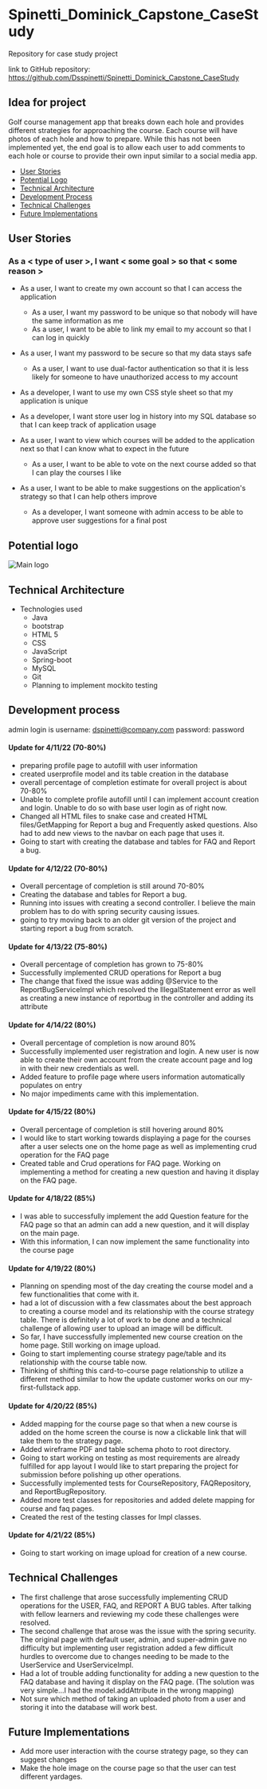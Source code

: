 # Spinetti_Dominick_Capstone_CaseStudy

Repository for case study project

link to GitHub repository: https://github.com/Dsspinetti/Spinetti_Dominick_Capstone_CaseStudy

## Idea for project

Golf course management app that breaks down each hole and provides different strategies for approaching the course. Each course will have photos of each hole and how to prepare.
While this has not been implemented yet, the end goal is to allow each user to add comments to each hole or course to provide their own input similar to a social media app.

 - [User Stories](#user-stories)
 - [Potential Logo](#potential-logo)
 - [Technical Architecture](#technical-architecture)
 - [Development Process](#development-process)
 - [Technical Challenges](#technical-challenges)
 - [Future Implementations](#future-implementations)
 
 

## User Stories

### As a < type of user >, I want < some goal > so that < some reason >

- As a user, I want to create my own account so that I can access the application
    - As a user, I want my password to be unique so that nobody will have the same information as me
    - As a user, I want to be able to link my email to my account so that I can log in quickly

- As a user, I want my password to be secure so that my data stays safe
    - As a user, I want to use dual-factor authentication so that it is less likely for someone to have unauthorized access to my account

- As a developer, I want to use my own CSS style sheet so that my application is unique

- As a developer, I want store user log in history into my SQL database so that I can keep track of application usage

- As a user, I want to view which courses will be added to the application next so that I can know what to expect in the future
    - As a user, I want to be able to vote on the next course added so that I can play the courses I like

- As a user, I want to be able to make suggestions on the application's strategy so that I can help others improve
    - As a developer, I want someone with admin access to be able to approve user suggestions for a final post

## Potential logo

![Main logo](https://user-images.githubusercontent.com/99349506/157073478-f3134db6-360d-4b10-97a5-04be09bdad55.PNG)

## Technical Architecture

 - Technologies used
   - Java
   - bootstrap
   - HTML 5
   - CSS 
   - JavaScript
   - Spring-boot
   - MySQL
   - Git
   - Planning to implement mockito testing



## Development process

admin login is
username: dspinetti@company.com
password: password

#### Update for 4/11/22 (70-80%)
 - preparing profile page to autofill with user information
 - created userprofile model and its table creation in the database
 - overall percentage of completion estimate for overall project is about 70-80%
 - Unable to complete profile autofill until I can implement account creation and login. Unable to do so with base user login as of right now.
 - Changed all HTML files to snake case and created HTML files/GetMapping for Report a bug and Frequently asked questions. Also had to add new views to the navbar on each page that uses it.
 - Going to start with creating the database and tables for FAQ and Report a bug.

#### Update for 4/12/22 (70-80%)
 - Overall percentage of completion is still around 70-80%
 - Creating the database and tables for Report a bug.
 - Running into issues with creating a second controller. I believe the main problem has to do with spring security causing issues.
 - going to try moving back to an older git version of the project and starting report a bug from scratch.

#### Update for 4/13/22 (75-80%)
 - Overall percentage of completion has grown to 75-80%
 - Successfully implemented CRUD operations for Report a bug
 - The change that fixed the issue was adding @Service to the ReportBugServiceImpl which resolved the IllegalStatement error as well as creating a new instance of reportbug in the controller and adding its attribute

#### Update for 4/14/22 (80%)
 - Overall percentage of completion is now around 80%
 - Successfully implemented user registration and login. A new user is now able to create their own account from the create account page and log in with their new credentials as well.
 - Added feature to profile page where users information automatically populates on entry
 - No major impediments came with this implementation.

#### Update for 4/15/22 (80%)
 - Overall percentage of completion is still hovering around 80%
 - I would like to start working towards displaying a page for the courses after a user selects one on the home page as well as implementing crud operation for the FAQ page
 - Created table and Crud operations for FAQ page. Working on implementing a method for creating a new question and having it display on the FAQ page.

#### Update for 4/18/22 (85%)
 - I was able to successfully implement the add Question feature for the FAQ page so that an admin can add a new question, and it will display on the main page.
 - With this information, I can now implement the same functionality into the course page

#### Update for 4/19/22 (80%)
 - Planning on spending most of the day creating the course model and a few functionalities that come with it.
 - had a lot of discussion with a few classmates about the best approach to creating a course model and its relationship with the course strategy table. There is definitely a lot of work to be done and a technical challenge of allowing user to upload an image will be difficult.
 - So far, I have successfully implemented new course creation on the home page. Still working on image upload.
 - Going to start implementing course strategy page/table and its relationship with the course table now. 
 - Thinking of shifting this card-to-course page relationship to utilize a different method similar to how the update customer works on our my-first-fullstack app. 

#### Update for 4/20/22 (85%)
 - Added mapping for the course page so that when a new course is added on the home screen the course is now a clickable link that will take them to the strategy page.
 - Added wireframe PDF and table schema photo to root directory. 
 - Going to start working on testing as most requirements are already fulfilled for app layout I would like to start preparing the project for submission before polishing up other operations. 
 - Successfully implemented tests for CourseRepository, FAQRepository, and ReportBugRepository.
 - Added more test classes for repositories and added delete mapping for course and faq pages.
 - Created the rest of the testing classes for Impl classes.

#### Update for 4/21/22 (85%)
 - Going to start working on image upload for creation of a new course. 



## Technical Challenges

 - The first challenge that arose successfully implementing CRUD operations for the USER, FAQ, and REPORT A BUG tables. After talking with fellow learners and reviewing my code these challenges were resolved.
 - The second challenge that arose was the issue with the spring security. The original page with default user, admin, and super-admin gave no difficulty but implementing user registration added a few difficult hurdles to overcome due to changes needing to be made to the UserService and UserServiceImpl.
 - Had a lot of trouble adding functionality for adding a new question to the FAQ database and having it display on the FAQ page. (The solution was very simple...I had the model.addAttribute in the wrong mapping)
 - Not sure which method of taking an uploaded photo from a user and storing it into the database will work best.


## Future Implementations

 - Add more user interaction with the course strategy page, so they can suggest changes
 - Make the hole image on the course page so that the user can test different yardages. 